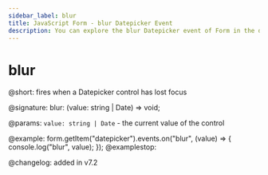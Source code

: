 ```yaml
---
sidebar_label: blur
title: JavaScript Form - blur Datepicker Event 
description: You can explore the blur Datepicker event of Form in the documentation of the DHTMLX JavaScript UI library. Browse developer guides and API reference, try out code examples and live demos, and download a free 30-day evaluation version of DHTMLX Suite 7.
---
```


# blur

@short: fires when a Datepicker control has lost focus

@signature: blur: (value: string | Date) => void;

@params:
`value: string | Date` - the current value of the control

@example:
form.getItem("datepicker").events.on("blur", (value) => {
    console.log("blur", value);
});
@examplestop:

@changelog: added in v7.2

